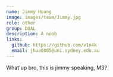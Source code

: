 ```yaml
---
name: Jimmy Huang
image: images/team/Jimmy.jpg
role: other
group: DUAL
description: A noob 
links:
  github: https://github.com/v1n4k
  email: jhua0805@uni.sydney.edu.au
---
```

What'up bro, this is jimmy speaking, M3?
